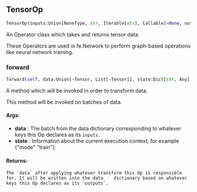 ## TensorOp
```python
TensorOp(inputs:Union[NoneType, str, Iterable[str], Callable]=None, outputs:Union[NoneType, str, Iterable[str]]=None, mode:Union[NoneType, str, Iterable[str]]=None) -> None
```
An Operator class which takes and returns tensor data.

These Operators are used in fe.Network to perform graph-based operations like neural network training.

### forward
```python
forward(self, data:Union[~Tensor, List[~Tensor]], state:Dict[str, Any]) -> Union[~Tensor, List[~Tensor]]
```
A method which will be invoked in order to transform data.

This method will be invoked on batches of data.


#### Args:

* **data** :  The batch from the data dictionary corresponding to whatever keys this Op declares as its `inputs`.
* **state** :  Information about the current execution context, for example {"mode" "train"}.

#### Returns:
    The `data` after applying whatever transform this Op is responsible for. It will be written into the data    dictionary based on whatever keys this Op declares as its `outputs`.